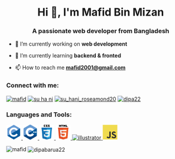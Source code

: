 
<h1 align="center">Hi 👋, I'm Mafid Bin Mizan</h1>
<h3 align="center">A passionate web developer from Bangladesh</h3>



- 🔭 I’m currently working on **web development**

- 🌱 I’m currently learning **backend & fronted**

- 📫 How to reach me **mafid2001@gmail.com**

<h3 align="left">Connect with me:</h3>
<p align="left">
<a href="linkedin.com/in/mafid-bin-mizan-56b599254" target="blank"><img align="center" src="https://raw.githubusercontent.com/rahuldkjain/github-profile-readme-generator/master/src/images/icons/Social/linked-in-alt.svg" alt="mafid" height="30" width="40" /></a>
<a href="https://www.facebook.com/share/15gh4FA2Eh/" target="blank"><img align="center" src="https://raw.githubusercontent.com/rahuldkjain/github-profile-readme-generator/master/src/images/icons/Social/facebook.svg" alt="su ha ni" height="30" width="40" /></a>
<a href="https://www.instagram.com/mafid_21/" target="blank"><img align="center" src="https://raw.githubusercontent.com/rahuldkjain/github-profile-readme-generator/master/src/images/icons/Social/instagram.svg" alt="su_hani_roseamond20" height="30" width="40" /></a>
<a href="https://www.hackerrank.com/dipa22" target="blank"><img align="center" src="https://raw.githubusercontent.com/rahuldkjain/github-profile-readme-generator/master/src/images/icons/Social/hackerrank.svg" alt="dipa22" height="30" width="40" /></a>
</p>

<h3 align="left">Languages and Tools:</h3>
<p align="left"> <a href="https://www.cprogramming.com/" target="_blank" rel="noreferrer"> <img src="https://raw.githubusercontent.com/devicons/devicon/master/icons/c/c-original.svg" alt="c" width="40" height="40"/> </a> <a href="https://www.w3schools.com/cpp/" target="_blank" rel="noreferrer"> <img src="https://raw.githubusercontent.com/devicons/devicon/master/icons/cplusplus/cplusplus-original.svg" alt="cplusplus" width="40" height="40"/> </a> <a href="https://www.w3schools.com/css/" target="_blank" rel="noreferrer"> <img src="https://raw.githubusercontent.com/devicons/devicon/master/icons/css3/css3-original-wordmark.svg" alt="css3" width="40" height="40"/> </a> <a href="https://www.w3.org/html/" target="_blank" rel="noreferrer"> <img src="https://raw.githubusercontent.com/devicons/devicon/master/icons/html5/html5-original-wordmark.svg" alt="html5" width="40" height="40"/> </a> <a href="https://www.adobe.com/in/products/illustrator.html" target="_blank" rel="noreferrer"> <img src="https://www.vectorlogo.zone/logos/adobe_illustrator/adobe_illustrator-icon.svg" alt="illustrator" width="40" height="40"/> </a> <a href="https://developer.mozilla.org/en-US/docs/Web/JavaScript" target="_blank" rel="noreferrer"> <img src="https://raw.githubusercontent.com/devicons/devicon/master/icons/javascript/javascript-original.svg" alt="javascript" width="40" height="40"/> </a> </p>

<p><img align="left" src="https://github-readme-stats.vercel.app/api/top-langs?username=Mafid&show_icons=true&locale=en&layout=compact" alt="mafid" /></p>

<p>&nbsp;<img align="center" src="https://github-readme-stats.vercel.app/api?username=Mafid&show_icons=true&locale=en" alt="dipabarua22" /></p>
